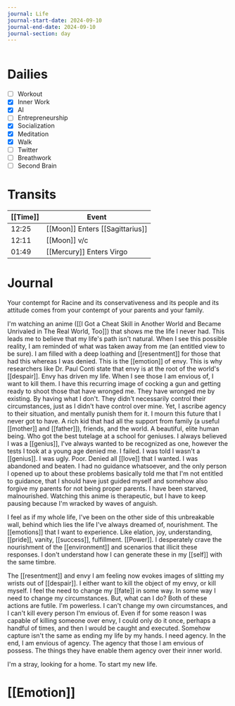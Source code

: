 ```yaml
---
journal: Life
journal-start-date: 2024-09-10
journal-end-date: 2024-09-10
journal-section: day
---
```


```calendar-nav
```

# Dailies

- [ ] Workout
- [x] Inner Work
- [x] AI
- [ ] Entrepreneurship
- [x] Socialization
- [x] Meditation
- [x] Walk
- [ ] Twitter
- [ ] Breathwork
- [ ] Second Brain

# Transits
| [[Time]] | Event |
|------|-------|
| 12:25 | [[Moon]] Enters [[Sagittarius]] |
| 12:11 | [[Moon]] v/c |
| 01:49 | [[Mercury]] Enters Virgo |

# Journal

Your contempt for Racine and its conservativeness and its people and its attitude comes from your contempt of your parents and your family. 

I'm watching an anime ([[I Got a Cheat Skill in Another World and Became Unrivaled in The Real World, Too]]) that shows me the life I never had. This leads me to believe that my life's path isn't natural. When I see this possible reality, I am reminded of what was taken away from me (an entitled view to be sure). I am filled with a deep loathing and [[resentment]] for those that had this whereas I was denied. This is the [[emotion]] of envy. This is why researchers like Dr. Paul Conti state that envy is at the root of the world's [[despair]]. Envy has driven my life. When I see those I am envious of, I want to kill them. I have this recurring image of cocking a gun and getting ready to shoot those that have wronged me. They have wronged me by existing. By having what I don't. They didn't necessarily control their circumstances, just as I didn't have control over mine. Yet, I ascribe agency to their situation, and mentally punish them for it. I mourn this future that I never got to have. A rich kid that had all the support from family (a useful [[mother]] and [[father]]), friends, and the world. A beautiful, elite human being. Who got the best tutelage at a school for geniuses. I always believed I was a [[genius]], I've always wanted to be recognized as one, however the tests I took at a young age denied me. I failed. I was told I wasn't a [[genius]]. I was ugly. Poor. Denied all [[love]] that I wanted. I was abandoned and beaten. I had no guidance whatsoever, and the only person I opened up to about these problems  basically told me that I'm not entitled to guidance, that I should have just guided myself and somehow also forgive my parents for not being proper parents. I have been starved, malnourished.  Watching this anime is therapeutic, but I have to keep pausing because I'm wracked by waves of anguish.

I feel as if my whole life, I've been on the other side of this unbreakable wall, behind which lies the life I've always dreamed of, nourishment. The [[emotions]] that I want to experience. Like elation, joy, understanding, [[pride]], vanity, [[success]], fulfillment. [[Power]]. I desperately crave the nourishment of the [[environment]] and scenarios that illicit these responses. I don't understand how I can generate these in my [[self]] with the same timbre. 

The [[resentment]] and envy I am feeling now evokes images of slitting my wrists out of [[despair]]. I either want to kill the object of my envy, or kill myself. I feel the need to change my [[fate]] in some way. In some way I need to change my circumstances. But, what can I do? Both of these actions are futile. I'm powerless. I can't change my own circumstances, and I can't kill every person I'm envious of. Even if for some reason I was capable of killing someone over envy, I could only do it once, perhaps a handful of times, and then I would be caught and executed. Somehow capture isn't the same as ending my life by my hands. I need agency. In the end, I am envious of agency. The agency that those I am envious of possess. The things they have enable them agency over their inner world. 

I'm a stray, looking for a home. To start my new life. 
# [[Emotion]]



